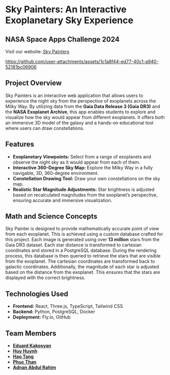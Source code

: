 # Sky Painters: An Interactive Exoplanetary Sky Experience

## NASA Space Apps Challenge 2024
Visit our website: [Sky Painters](https://skypainter.fly.dev/) 


https://github.com/user-attachments/assets/1c1a8f44-ed77-40c1-a940-52181bc06906


## Project Overview
Sky Painters is an interactive web application that allows users to experience the night sky from the perspective of exoplanets across the Milky Way. By utilizing data from the **Gaia Data Release 3 (Gaia DR3)** and the **NASA Exoplanet Archive**, this app enables students to explore and visualize how the sky would appear from different exoplanets. It offers both an immersive 3D model of the galaxy and a hands-on educational tool where users can draw constellations.

## Features
- **Exoplanetary Viewpoints:** Select from a range  of exoplanets and observe the night sky as it would appear from each of them.
- **Interactive 360-Degree Sky Map:** Explore the Milky Way in a fully navigable, 3D, 360-degree environment.
- **Constellation Drawing Tool:** Draw your own constellations on the sky map.
- **Realistic Star Magnitude Adjustments:** Star brightness is adjusted based on recalculated magnitudes from the exoplanet’s perspective, ensuring accurate and immersive visualization.

## Math and Science Concepts

Sky Painter is designed to provide mathematically accurate point of view from each exoplanet.
This is achieved using a custom database crafted for this project. Each image is generated using 
over **13 million** stars from the Gaia DR3 dataset. Each star distance is transformed to 
cartesian coordinates and stored in a PostgreSQL database. During the rendering process, 
this database is then queried to retrieve the stars that are visible from the exoplanet.
The cartesian coordinates are transformed back to galactic coordinates. Additionally, the magnitude of each star is adjusted based on the distance from the exoplanet. This ensures that the stars are displayed with the correct brightness.

## Technologies Used
- **Frontend:** React, Three.js, TypeScript, Tailwind CSS
- **Backend:** Python, PostgreSQL, Docker
- **Deployment:** Fly.io, GitHub

## Team Members
- **[Eduard Kakosyan](kakosyaneduard@dal.ca)**
- **[Huy Huynh](huy.huynh@dal.ca)**
- **[Hao Tang](@dal.ca)**
- **[Phuc Than](@dal.ca)**
- **[Adnan Abdul Rahim](@dal.ca)**

